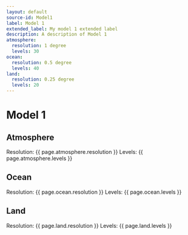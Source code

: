 ```yaml
---
layout: default
source-id: Model1
label: Model 1
extended_label: My model 1 extended label
description: A description of Model 1
atmosphere:
  resolution: 1 degree
  levels: 30
ocean:
  resolution: 0.5 degree
  levels: 40
land:
  resolution: 0.25 degree
  levels: 20
---
```


# Model 1

## Atmosphere
Resolution: {{ page.atmosphere.resolution }}
Levels: {{ page.atmosphere.levels }}

## Ocean
Resolution: {{ page.ocean.resolution }}
Levels: {{ page.ocean.levels }}

## Land
Resolution: {{ page.land.resolution }}
Levels: {{ page.land.levels }}

